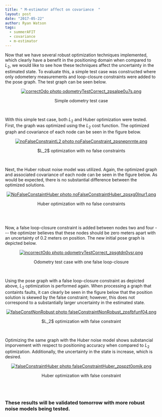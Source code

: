 ```yaml
---
title: " M-estimator affect on covariance  "
layout: post
date: "2017-05-22"
author: Ryan Watson 
tags:
  - summerAFIT
  - covariance
  - m-estimator
---
```


Now that we have several robust optimization techniques implemented, which clearly have a benefit in the positioning domain when compared to $L_2$, we would like to see how these techniques affect the uncertainty in the estimated state. To evaluate this, a simple test case was constructed where only odometery measurements and loop-closure constraints were added to the pose graph. The test graph can be seen below.



<p align="center">
<a href="https://lh3.googleusercontent.com/aixcfgNMiZVCxO8YGggkP6HkzCNatZ6zH0ziYT1MwoDYDT75o7ffpwKgvE-eI_mSHzznfAhdRjl-PKtQnDoY_sMf11Xj1qyikt5aM1xHmRNMUu3LvDkiP5pOwexU3q-i4pRDN_UbHg=w630-h331-no" target="_blank"><img src="https://lh3.googleusercontent.com/aixcfgNMiZVCxO8YGggkP6HkzCNatZ6zH0ziYT1MwoDYDT75o7ffpwKgvE-eI_mSHzznfAhdRjl-PKtQnDoY_sMf11Xj1qyikt5aM1xHmRNMUu3LvDkiP5pOwexU3q-i4pRDN_UbHg=w630-h331-no" border="0" alt="correctOdo photo odometryTestCorrect_zpsalpe0u7s.png"/></a>
</p>
<p align = "center">
Simple odometry test case 
</p>
<br>

With this simple test case, both $L_2$ and Huber optimization were tested. First, the graph was optimized using the $L_2$ cost function. The optimized graph and covariance of each node can be seen in the figure below.  


<p align="center">
<a href="https://lh3.googleusercontent.com/nD666DwU1YTBNPhjQRwWggT93eCIzobFxrXEuQJPFPJVy9oD0rXZ0YqKss4wkw-lWjj5N6VO43cAo9GVEtIo8z7gktdgLlTl1HrSSk1TFAgKs_gYwAMte3no7et6IE_2lZ96OAPGug=w630-h331-no" target="_blank"><img src="https://lh3.googleusercontent.com/nD666DwU1YTBNPhjQRwWggT93eCIzobFxrXEuQJPFPJVy9oD0rXZ0YqKss4wkw-lWjj5N6VO43cAo9GVEtIo8z7gktdgLlTl1HrSSk1TFAgKs_gYwAMte3no7et6IE_2lZ96OAPGug=w630-h331-no" border="0" alt="noFalseConstraintL2 photo noFalseConstraint_zpsnepnrnte.png"/></a>
</p>
<p align="center">
$L_2$ optimization with no false constraints 
</p>
<br>


Next, the Huber robust noise model was utilized. Again, the optimized graph and associated covariance of each node can be seen in the figure below. As would be expected, there is no substantial difference between the optimized solutions.


<p align="center">
<a href="https://lh3.googleusercontent.com/yt-jZMpT71nEs5PHd8f1apfalxAEHaUFBn-Yd-hpfYHV6KfRk20j6kenlMwfd3pDwFNO39OAHwJkSIFSN-LJ88i2Nzh2vR307NyU75eXCCTvAi3fJqLUzedW01YhItZ7ZvzvbweAoQ=w630-h331-no" target="_blank"><img src="https://lh3.googleusercontent.com/yt-jZMpT71nEs5PHd8f1apfalxAEHaUFBn-Yd-hpfYHV6KfRk20j6kenlMwfd3pDwFNO39OAHwJkSIFSN-LJ88i2Nzh2vR307NyU75eXCCTvAi3fJqLUzedW01YhItZ7ZvzvbweAoQ=w630-h331-no" border="0" alt="NoFalseConstaintHuber photo noFalseConstraintHuber_zpsxg0lnur1.png"/></a>
</p>
<p align="center">
Huber optimization with no false constraints 
</p>
<br><br>



Now, a false loop-closure constraint is added between nodes two and four --- the optimizer believes that these nodes should be zero meters apart with an uncertainty of 0.2 meters on position. The new initial pose graph is depicted below.


<p align="center">
<a href="https://lh3.googleusercontent.com/7eTw5aQx5E1VhMx4kHF1YsAcEBJLzqw8tWebU_gcNCF1sMKCWl0xBovRL4zY4XNS6rU8rJdNBjjB0auMyWUDJZDg01JsoFzbPwqUr7-Ss3T0YLvaZhAN0WxWKsCqSMBws1qyugNrUA=w630-h331-no" target="_blank"><img src="https://lh3.googleusercontent.com/7eTw5aQx5E1VhMx4kHF1YsAcEBJLzqw8tWebU_gcNCF1sMKCWl0xBovRL4zY4XNS6rU8rJdNBjjB0auMyWUDJZDg01JsoFzbPwqUr7-Ss3T0YLvaZhAN0WxWKsCqSMBws1qyugNrUA=w630-h331-no" border="0" alt="incorrectOdo photo odometryTestCorrect_zpsgtdn0vsr.png"/></a>
</p>
<p align="center">
Odometry test case with one false loop-closure 
</p>
<br>


Using the pose graph with a false loop-closure constraint as depicted above, $L_2$ optimization is performed again. When processing a graph that containts faults, it can clearly be seen in the figure below that the position solution is skewed by the false constraint; however, this does not correspond to a substantially larger uncertainty in the estimated state.

<p align="center">
<a href="https://lh3.googleusercontent.com/fcJyvs6YhOXDSgE_eODsINypmFzkHbp4Wnyz7KcmK16EdKkRbDUetjw0wNy4-XRpFND1WG4NwKCXpQl6chIgsufmYoOQaqp0mnkUK68rVJh49dN2Ry7WmrSGwEkpYpD8HJlJokjl4Q=w630-h331-no" target="_blank"><img src="https://lh3.googleusercontent.com/fcJyvs6YhOXDSgE_eODsINypmFzkHbp4Wnyz7KcmK16EdKkRbDUetjw0wNy4-XRpFND1WG4NwKCXpQl6chIgsufmYoOQaqp0mnkUK68rVJh49dN2Ry7WmrSGwEkpYpD8HJlJokjl4Q=w630-h331-no" border="0" alt="falseConstNonRobust photo falseConstraintNonRobust_zpsfbfunf04.png"/></a>
</p>
<p align="center">
$L_2$ optimization with false constraint
</p>
<br>

Optimizing the same graph with the Huber noise model shows substancial imporvement with respect to positioning accuracy when compared to $L_2$ optimization. Additionally, the uncertainty in the state is increase, which is desired. 

<p align="center">
<a href="https://lh3.googleusercontent.com/aSG8NSGkFhXBme8wCGDTkWA9UP0UKgxJmjCSnl9ljSQwEariP1LNMLqvuGhWc4eGlWQhlV-Hzxn1RsP7DlaKfIAX_7qSsRrnnP2nGtDkPPuWxwSbv849hRzAUHWJeIuQDpLViMB2pg=w630-h331-no" target="_blank"><img src="https://lh3.googleusercontent.com/aSG8NSGkFhXBme8wCGDTkWA9UP0UKgxJmjCSnl9ljSQwEariP1LNMLqvuGhWc4eGlWQhlV-Hzxn1RsP7DlaKfIAX_7qSsRrnnP2nGtDkPPuWxwSbv849hRzAUHWJeIuQDpLViMB2pg=w630-h331-no" border="0" alt="falseConstraintHuber photo falseConstraintHuber_zpspzt0omjk.png"/></a>
</p>
<p align="center">
Huber optimization with false constraint
</p>
<br> <br>

### These results will be validated tomorrow with more robust noise models being tested.

<br><br>
